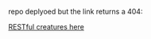 repo deplyoed but the link returns a 404:

[RESTful creatures here](https://dinosaur96m.github.io/prehistoric_creatures/)
